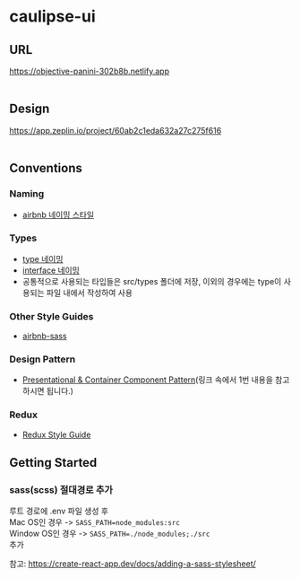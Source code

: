 # caulipse-ui

## URL

https://objective-panini-302b8b.netlify.app
<br><br>

## Design
https://app.zeplin.io/project/60ab2c1eda632a27c275f616
<br><br>

## Conventions

### Naming
* [airbnb 네이밍 스타일](https://github.com/airbnb/javascript#naming-conventions)

### Types
* [type 네이밍](https://github.com/basarat/typescript-book/blob/master/docs/styleguide/sty)
* [interface 네이밍](https://github.com/basarat/typescript-book/blob/master/docs/styleguide/styleguide.md#interface)
* 공통적으로 사용되는 타입들은 src/types 폴더에 저장, 이외의 경우에는 type이 사용되는 파일 내에서 작성하여 사용

### Other Style Guides
* [airbnb-sass](https://github.com/airbnb/css#sass)

### Design Pattern
* [Presentational & Container Component Pattern](https://velog.io/@holim0/React-Design-Pattern)(링크 속에서 1번 내용을 참고하시면 됩니다.)

### Redux
* [Redux Style Guide](https://redux.js.org/style-guide/style-guide)

## Getting Started

### sass(scss) 절대경로 추가
루트 경로에 .env 파일 생성 후   
Mac OS인 경우 -> `SASS_PATH=node_modules:src`  
Window OS인 경우 -> `SASS_PATH=./node_modules;./src`  
추가  

참고: https://create-react-app.dev/docs/adding-a-sass-stylesheet/
